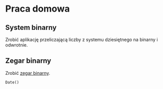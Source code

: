 # Praca domowa

## System binarny

Zrobić aplikację przeliczającą liczby z systemu dziesiętnego na binarny i odwrotnie.

## Zegar binarny

Zrobić [zegar binarny](https://en.wikipedia.org/wiki/Binary_clock).

```
Date()
```
